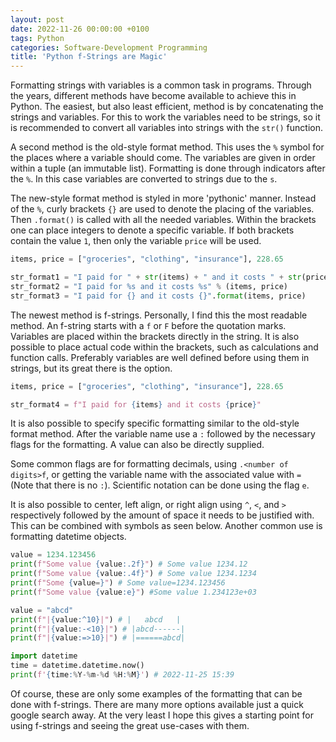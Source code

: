 ```yaml
---
layout: post
date: 2022-11-26 00:00:00 +0100
tags: Python
categories: Software-Development Programming
title: 'Python f-Strings are Magic'
---
```


Formatting strings with variables is a common task in programs. Through the years, different methods have become available to achieve this in Python. The easiest, but also least efficient, method is by concatenating the strings and variables. For this to work the variables need to be strings, so it is recommended to convert all variables into strings with the `str()` function.

A second method is the old-style format method. This uses the `%` symbol for the places where a variable should come. The variables are given in order within a tuple (an immutable list). Formatting is done through indicators after the `%`. In this case variables are converted to strings due to the `s`.

The new-style format method is styled in more 'pythonic' manner. Instead of the `%`, curly brackets `{}` are used to denote the placing of the variables. Then `.format()` is called with all the needed variables. Within the brackets one can place integers to denote a specific variable. If both brackets contain the value `1`, then only the variable `price` will be used.

```python
items, price = ["groceries", "clothing", "insurance"], 228.65

str_format1 = "I paid for " + str(items) + " and it costs " + str(price)
str_format2 = "I paid for %s and it costs %s" % (items, price)
str_format3 = "I paid for {} and it costs {}".format(items, price)
```

The newest method is f-strings. Personally, I find this the most readable method. An f-string starts with a `f` or `F` before the quotation marks. Variables are placed within the brackets directly in the string. It is also possible to place actual code within the brackets, such as calculations and function calls. Preferably variables are well defined before using them in strings, but its great there is the option.

```python
items, price = ["groceries", "clothing", "insurance"], 228.65

str_format4 = f"I paid for {items} and it costs {price}"
```

It is also possible to specify specific formatting similar to the old-style format method. After the variable name use a `:` followed by the necessary flags for the formatting. A value can also be directly supplied.

Some common flags are for formatting decimals, using `.<number of digits>f`, or getting the variable name with the associated value with `=` (Note that there is no `:`). Scientific notation can be done using the flag `e`.

It is also possible to center, left align, or right align using `^`, `<`, and `>` respectively followed by the amount of space it needs to be justified with. This can be combined with symbols as seen below. Another common use is formatting datetime objects. 

```python
value = 1234.123456
print(f"Some value {value:.2f}") # Some value 1234.12
print(f"Some value {value:.4f}") # Some value 1234.1234
print(f"Some {value=}") # Some value=1234.123456
print(f"Some value {value:e}") #Some value 1.234123e+03

value = "abcd"
print(f"|{value:^10}|") # |   abcd   |
print(f"|{value:-<10}|") # |abcd------|
print(f"|{value:=>10}|") # |======abcd|

import datetime
time = datetime.datetime.now()
print(f'{time:%Y-%m-%d %H:%M}') # 2022-11-25 15:39
```

Of course, these are only some examples of the formatting that can be done with f-strings. There are many more options available just a quick google search away. At the very least I hope this gives a starting point for using f-strings and seeing the great use-cases with them.
